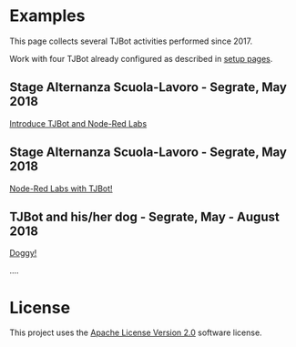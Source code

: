 # Examples

This page collects several TJBot activities performed since 2017.

Work with four TJBot already configured as described in [setup pages](https://github.com/fmanclossi/TJBot-playbook/tree/master/setup).


## Stage Alternanza Scuola-Lavoro - Segrate, May 2018
[Introduce TJBot and Node-Red Labs](https://github.com/fmanclossi/TJBot-playbook/tree/master/examples/Segrate_ASL2018)

## Stage Alternanza Scuola-Lavoro - Segrate, May 2018
[Node-Red Labs with TJBot!](https://github.com/fmanclossi/TJBot-playbook/tree/master/examples/Segrate_ASL2018_learn_TJBot_with_Node_Red)

## TJBot and his/her dog - Segrate, May - August 2018
[Doggy!](https://github.com/fmanclossi/TJBot-playbook/tree/master/examples/Doggy)


....

# License  
This project uses the [Apache License Version 2.0](../../LICENSE) software license.  
